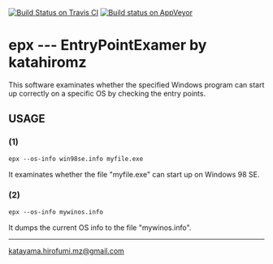 [![Build Status on Travis CI](https://travis-ci.org/katahiromz/EntryPointExamer.svg?branch=master)](https://travis-ci.org/katahiromz/EntryPointExamer)
[![Build status on AppVeyor](https://ci.appveyor.com/api/projects/status/ww820cb8jcbin41q?svg=true)](https://ci.appveyor.com/project/katahiromz/entrypointexamer)

# epx --- EntryPointExamer by katahiromz

This software examinates whether the specified Windows program can start up correctly on a specific OS by checking the entry points.

## USAGE

### (1)

```txt
epx --os-info win98se.info myfile.exe
```

It examinates whether the file "myfile.exe" can start up on Windows 98 SE.

### (2)

```txt
epx --os-info mywinos.info
```

It dumps the current OS info to the file "mywinos.info".

---
katayama.hirofumi.mz@gmail.com
